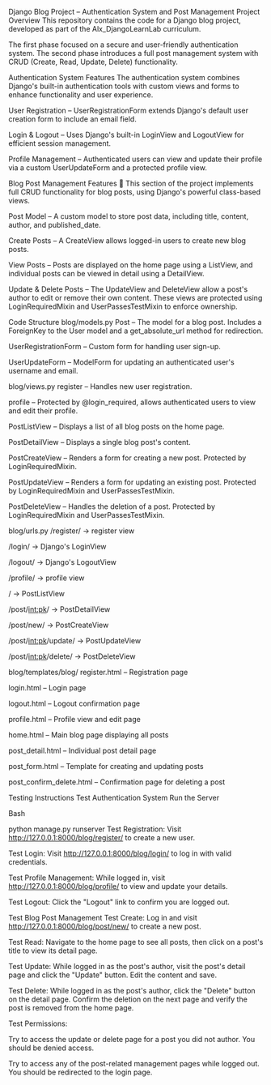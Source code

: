 Django Blog Project – Authentication System and Post Management
Project Overview
This repository contains the code for a Django blog project, developed as part of the Alx_DjangoLearnLab curriculum.

The first phase focused on a secure and user-friendly authentication system. The second phase introduces a full post management system with CRUD (Create, Read, Update, Delete) functionality.

Authentication System Features
The authentication system combines Django's built-in authentication tools with custom views and forms to enhance functionality and user experience.

User Registration – UserRegistrationForm extends Django's default user creation form to include an email field.

Login & Logout – Uses Django's built-in LoginView and LogoutView for efficient session management.

Profile Management – Authenticated users can view and update their profile via a custom UserUpdateForm and a protected profile view.

Blog Post Management Features 📝
This section of the project implements full CRUD functionality for blog posts, using Django's powerful class-based views.

Post Model – A custom model to store post data, including title, content, author, and published_date.

Create Posts – A CreateView allows logged-in users to create new blog posts.

View Posts – Posts are displayed on the home page using a ListView, and individual posts can be viewed in detail using a DetailView.

Update & Delete Posts – The UpdateView and DeleteView allow a post's author to edit or remove their own content. These views are protected using LoginRequiredMixin and UserPassesTestMixin to enforce ownership.

Code Structure
blog/models.py
Post – The model for a blog post. Includes a ForeignKey to the User model and a get_absolute_url method for redirection.

UserRegistrationForm – Custom form for handling user sign-up.

UserUpdateForm – ModelForm for updating an authenticated user's username and email.

blog/views.py
register – Handles new user registration.

profile – Protected by @login_required, allows authenticated users to view and edit their profile.

PostListView – Displays a list of all blog posts on the home page.

PostDetailView – Displays a single blog post's content.

PostCreateView – Renders a form for creating a new post. Protected by LoginRequiredMixin.

PostUpdateView – Renders a form for updating an existing post. Protected by LoginRequiredMixin and UserPassesTestMixin.

PostDeleteView – Handles the deletion of a post. Protected by LoginRequiredMixin and UserPassesTestMixin.

blog/urls.py
/register/ → register view

/login/ → Django's LoginView

/logout/ → Django's LogoutView

/profile/ → profile view

/ → PostListView

/post/<int:pk>/ → PostDetailView

/post/new/ → PostCreateView

/post/<int:pk>/update/ → PostUpdateView

/post/<int:pk>/delete/ → PostDeleteView

blog/templates/blog/
register.html – Registration page

login.html – Login page

logout.html – Logout confirmation page

profile.html – Profile view and edit page

home.html – Main blog page displaying all posts

post_detail.html – Individual post detail page

post_form.html – Template for creating and updating posts

post_confirm_delete.html – Confirmation page for deleting a post

Testing Instructions
Test Authentication System
Run the Server

Bash

python manage.py runserver
Test Registration: Visit http://127.0.0.1:8000/blog/register/ to create a new user.

Test Login: Visit http://127.0.0.1:8000/blog/login/ to log in with valid credentials.

Test Profile Management: While logged in, visit http://127.0.0.1:8000/blog/profile/ to view and update your details.

Test Logout: Click the "Logout" link to confirm you are logged out.

Test Blog Post Management
Test Create: Log in and visit http://127.0.0.1:8000/blog/post/new/ to create a new post.

Test Read: Navigate to the home page to see all posts, then click on a post's title to view its detail page.

Test Update: While logged in as the post's author, visit the post's detail page and click the "Update" button. Edit the content and save.

Test Delete: While logged in as the post's author, click the "Delete" button on the detail page. Confirm the deletion on the next page and verify the post is removed from the home page.

Test Permissions:

Try to access the update or delete page for a post you did not author. You should be denied access.

Try to access any of the post-related management pages while logged out. You should be redirected to the login page.